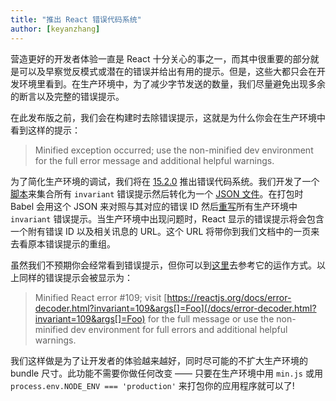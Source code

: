 ```yaml
---
title: "推出 React 错误代码系统"
author: [keyanzhang]
---
```


营造更好的开发者体验一直是 React 十分关心的事之一，而其中很重要的部分就是可以及早察觉反模式或潜在的错误并给出有用的提示。但是，这些大都只会在开发环境里看到。在生产环境中，为了减少字节发送的数量，我们尽量避免出现多余的断言以及完整的错误提示。

在此发布版之前，我们会在构建时去除错误提示，这就是为什么你会在生产环境中看到这样的提示：

> Minified exception occurred; use the non-minified dev environment for the full error message and additional helpful warnings.

为了简化生产环境的调试，我们将在 [15.2.0](https://github.com/facebook/react/releases/tag/v15.2.0) 推出错误代码系统。我们开发了一个[脚本](https://github.com/facebook/react/blob/master/scripts/error-codes/gulp-extract-errors.js)来集合所有 `invariant` 错误提示然后转化为一个 [JSON 文件](https://github.com/facebook/react/blob/master/scripts/error-codes/codes.json)。在打包时 Babel 会用这个 JSON 来对照与其对应的错误 ID 然后[重写](https://github.com/facebook/react/blob/master/scripts/error-codes/replace-invariant-error-codes.js)所有生产环境中 `invariant` 错误提示。当生产环境中出现问题时，React 显示的错误提示将会包含一个附有错误 ID 以及相关讯息的 URL。这个 URL 将带你到我们文档中的一页来去看原本错误提示的重组。

虽然我们不预期你会经常看到错误提示，但你可以到[这里](/docs/error-decoder.html?invariant=109&args[]=Foo)去参考它的运作方式。以上同样的错误提示会被显示为：

> Minified React error #109; visit [https://reactjs.org/docs/error-decoder.html?invariant=109&args[]=Foo](/docs/error-decoder.html?invariant=109&args[]=Foo) for the full message or use the non-minified dev environment for full errors and additional helpful warnings.

我们这样做是为了让开发者的体验越来越好，同时尽可能的不扩大生产环境的 bundle 尺寸。此功能不需要你做任何改变 —— 只要在生产环境中用 `min.js` 或用 `process.env.NODE_ENV === 'production'` 来打包你的应用程序就可以了!
